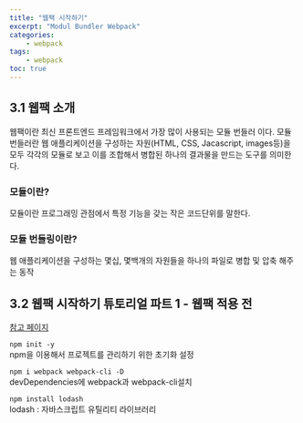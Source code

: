 ```yaml
--- 
title: "웹팩 시작하기" 
excerpt: "Modul Bundler Webpack"
categories: 
    - webpack
tags: 
    - webpack
toc: true
--- 
```

## 3.1 웹팩 소개

웹팩이란 최신 프론트엔드 프레임워크에서 가장 많이 사용되는 모듈 번들러 이다. 모듈 번들러란 웹 애플리케이션을 구성하는 자원(HTML, CSS, Jacascript, images등)을 모두 각각의 모듈로 보고 이를 조합해서 병합된 하나의 결과물을 만드는 도구를 의미한다.  

### 모듈이란?
모듈이란 프로그래밍 관점에서 특정 기능을 갖는 작은 코드단위를 말한다.  

### 모듈 번들링이란?
웹 애플리케이션을 구성하는 몇십, 몇백개의 자원들을 하나의 파일로 병합 및 압축 해주는 동작

## 3.2 웹팩 시작하기 튜토리얼 파트 1 - 웹팩 적용 전

[참고 페이지](https://joshua1988.github.io/webpack-guide/getting-started.html#%EC%9B%B9%ED%8C%A9-%EB%A7%9B%EB%B3%B4%EA%B8%B0-%ED%8A%9C%ED%86%A0%EB%A6%AC%EC%96%BC)

`npm init -y`  
npm을 이용해서 프로젝트를 관리하기 위한 초기화 설정  

`npm i webpack webpack-cli -D`  
devDependencies에 webpack과 webpack-cli설치

`npm install lodash`  
lodash : 자바스크립트 유틸리티 라이브러리  

